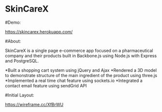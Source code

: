 # SkinCareX
#Demo:

https://skincarex.herokuapp.com/

#About:

SkinCareX is a single page e-commerce app focused on a pharmaceutical company and their products built in
Backbone.js using Node.js with Express and PostgreSQL.

*Built a shopping cart system using jQuery and Ajax
*Rendered a 3D model to demonstrate structure of the main ingredient of the product using three.js
*Implemented a real time chat feature using sockets.io
*Integrated a contact email feature using sendGrid API

#Initial Layout:

https://wireframe.cc/XfBrWU

